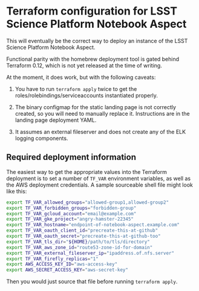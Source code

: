 # Terraform configuration for LSST Science Platform Notebook Aspect

This will eventually be the correct way to deploy an instance of the
LSST Science Platform Notebook Aspect.

Functional parity with the homebrew deployment tool is gated behind
Terraform 0.12, which is not yet released at the time of writing.

At the moment, it does work, but with the following caveats:

1. You have to run `terraform apply` twice to get the
   roles/rolebindings/serviceaccounts instantiated properly.
   
2. The binary configmap for the static landing page is not correctly
   created, so you will need to manually replace it.  Instructions are in
   the landing page deployment YAML.
   
3. It assumes an external fileserver and does not create any of the ELK
   logging components.

## Required deployment information

The easiest way to get the appropriate values into the Terraform
deployment is to set a number of `TF_VAR` environment variables, as well
as the AWS deployment credentials.  A sample sourceable shell file might
look like this:

```bash
export TF_VAR_allowed_groups="allowed-group1,allowed-group2"
export TF_VAR_forbidden_groups="forbidden-group"
export TF_VAR_gcloud_account="email@example.com"
export TF_VAR_gke_project="angry-hamster-22345"
export TF_VAR_hostname="endpoint-of-notebook-aspect.example.com"
export TF_VAR_oauth_client_id="precreate-this-at-github"
export TF_VAR_oauth_secret="precreate-this-at-github-too"
export TF_VAR_tls_dir="${HOME}/path/to/tls/directory"
export TF_VAR_aws_zone_id="route53-zone-id-for-domain"
export TF_VAR_external_fileserver_ip="ipaddress.of.nfs.server"
export TF_VAR_firefly_replicas="1"
export AWS_ACCESS_KEY_ID="aws-access-key"
export AWS_SECRET_ACCESS_KEY="aws-secret-key"
```

Then you would just source that file before running `terraform apply`.
